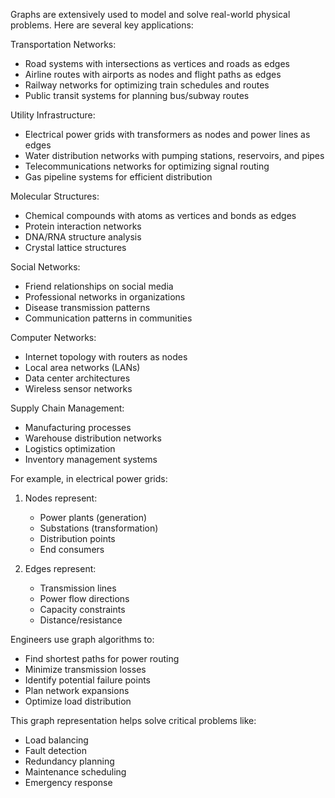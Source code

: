 Graphs are extensively used to model and solve real-world physical problems. Here are several key applications:

Transportation Networks:
- Road systems with intersections as vertices and roads as edges
- Airline routes with airports as nodes and flight paths as edges
- Railway networks for optimizing train schedules and routes
- Public transit systems for planning bus/subway routes

Utility Infrastructure:
- Electrical power grids with transformers as nodes and power lines as edges
- Water distribution networks with pumping stations, reservoirs, and pipes
- Telecommunications networks for optimizing signal routing
- Gas pipeline systems for efficient distribution

Molecular Structures:
- Chemical compounds with atoms as vertices and bonds as edges
- Protein interaction networks
- DNA/RNA structure analysis
- Crystal lattice structures

Social Networks:
- Friend relationships on social media
- Professional networks in organizations
- Disease transmission patterns
- Communication patterns in communities

Computer Networks:
- Internet topology with routers as nodes
- Local area networks (LANs)
- Data center architectures
- Wireless sensor networks

Supply Chain Management:
- Manufacturing processes
- Warehouse distribution networks
- Logistics optimization
- Inventory management systems

For example, in electrical power grids:
1. Nodes represent:
    - Power plants (generation)
    - Substations (transformation)
    - Distribution points
    - End consumers

2. Edges represent:
    - Transmission lines
    - Power flow directions
    - Capacity constraints
    - Distance/resistance

Engineers use graph algorithms to:
- Find shortest paths for power routing
- Minimize transmission losses
- Identify potential failure points
- Plan network expansions
- Optimize load distribution

This graph representation helps solve critical problems like:
- Load balancing
- Fault detection
- Redundancy planning
- Maintenance scheduling
- Emergency response